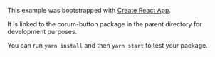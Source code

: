 This example was bootstrapped with [Create React App](https://github.com/facebook/create-react-app).

It is linked to the corum-button package in the parent directory for development purposes.

You can run `yarn install` and then `yarn start` to test your package.
